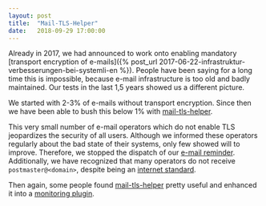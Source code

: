 ```yaml
---
layout: post
title:  "Mail-TLS-Helper"
date:   2018-09-29 17:00:00
---
```


Already in 2017, we had announced to work onto enabling mandatory [transport encryption of e-mails]({% post_url 2017-06-22-infrastruktur-verbesserungen-bei-systemli-en %}). People have been saying for a long time this is impossible, because e-mail infrastructure is too old and badly maintained. Our tests in the last 1,5 years showed us a different picture.

We started with 2-3% of e-mails without transport encryption. Since then we have been able to bush this below 1% with [mail-tls-helper](https://github.com/systemli/mail-tls-helper).

This very small number of e-mail operators which do not enable TLS jeopardizes the security of all users. Although we informed these operators regularly about the bad state of their systems, only few showed will to improve. Therefore, we stopped the dispatch of our [e-mail reminder](https://github.com/systemli/mail-tls-helper/blob/master/mail-tls-helper.py#L120).
Additionally, we have recognized that many operators do not receive `postmaster@<domain>`, despite being an [internet standard](https://en.wikipedia.org/wiki/Postmaster_%28computing%29).

Then again, some people found [mail-tls-helper](https://github.com/systemli/mail-tls-helper/) pretty useful and enhanced it into a [monitoring plugin](https://github.com/systemli/mail-tls-helper/pull/23#issuecomment-398909504).

